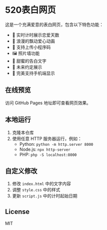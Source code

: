 # 520表白网页

这是一个充满爱意的表白网页，包含以下特色功能：

- 💝 实时计时展示恋爱天数
- 🌸 浪漫的飘动爱心动画
- 📱 支持上传小程序码
- 🖼️ 照片墙功能
- 💌 甜蜜的告白文字
- 📅 未来约定展示
- 📱 完美支持手机端显示

## 在线预览

访问 GitHub Pages 地址即可查看网页效果。

## 本地运行

1. 克隆本仓库
2. 使用任意 HTTP 服务器运行，例如：
   - Python: `python -m http.server 8000`
   - Node.js: `npx http-server`
   - PHP: `php -S localhost:8000`

## 自定义修改

1. 修改 `index.html` 中的文字内容
2. 调整 `style.css` 中的样式
3. 更新 `script.js` 中的计时起始日期

## License

MIT 